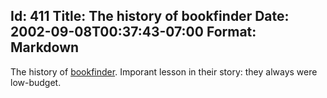 Id: 411
Title: The history of bookfinder
Date: 2002-09-08T00:37:43-07:00
Format: Markdown
--------------
The history of [bookfinder](http://five.bookfinder.com/1/). Imporant
lesson in their story: they always were low-budget.
